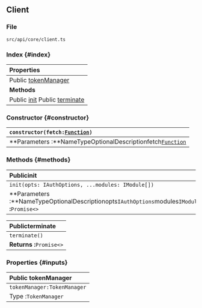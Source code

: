 
## Client

### File

`src/api/core/client.ts`

### Index {#index}

| **Properties** |
| :--- |
| Public [tokenManager](#tokenManager) |
| **Methods** |
| Public [init](#init) Public [terminate](#terminate) |

### Constructor {#constructor}

| `constructor(fetch:`[`Function`](https://developer.mozilla.org/en-US/docs/Web/JavaScript/Reference/Global_Objects/Function)`)` |
| :--- |
| **Parameters :**NameTypeOptionalDescriptionfetch[`Function`](https://developer.mozilla.org/en-US/docs/Web/JavaScript/Reference/Global_Objects/Function) |

### Methods {#methods}

| **Publicinit** |
| :--- |
| `init(opts: IAuthOptions, ...modules: IModule[])` |
| **Parameters :**NameTypeOptionalDescriptionopts`IAuthOptions`modules`IModule[]`**Returns :**`Promise<>` |

| **Publicterminate** |
| :--- |
| `terminate()` |
| **Returns :**`Promise<>` |

### Properties {#inputs}

| **Public tokenManager** |
| :--- |
| `tokenManager:TokenManager` |
| Type :`TokenManager` |

